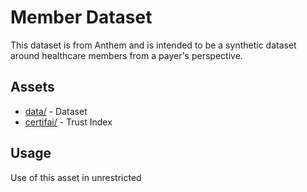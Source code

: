 # Member Dataset

This dataset is from Anthem and is intended to be a synthetic dataset around healthcare members from a payer's perspective. 

## Assets
* [data/](data/) - Dataset 
* [certifai/](certifai/) - Trust Index

## Usage
Use of this asset in unrestricted

